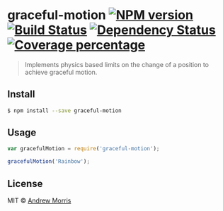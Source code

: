 # graceful-motion [![NPM version][npm-image]][npm-url] [![Build Status][travis-image]][travis-url] [![Dependency Status][daviddm-image]][daviddm-url] [![Coverage percentage][coveralls-image]][coveralls-url]
> Implements physics based limits on the change of a position to achieve graceful motion.


## Install

```sh
$ npm install --save graceful-motion
```


## Usage

```js
var gracefulMotion = require('graceful-motion');

gracefulMotion('Rainbow');
```

## License

MIT © [Andrew Morris](https://andrewmorris.io/)


[npm-image]: https://badge.fury.io/js/graceful-motion.svg
[npm-url]: https://npmjs.org/package/graceful-motion
[travis-image]: https://travis-ci.org/voltrevo/graceful-motion.svg?branch=master
[travis-url]: https://travis-ci.org/voltrevo/graceful-motion
[daviddm-image]: https://david-dm.org/voltrevo/graceful-motion.svg?theme=shields.io
[daviddm-url]: https://david-dm.org/voltrevo/graceful-motion
[coveralls-image]: https://coveralls.io/repos/voltrevo/graceful-motion/badge.svg
[coveralls-url]: https://coveralls.io/r/voltrevo/graceful-motion
